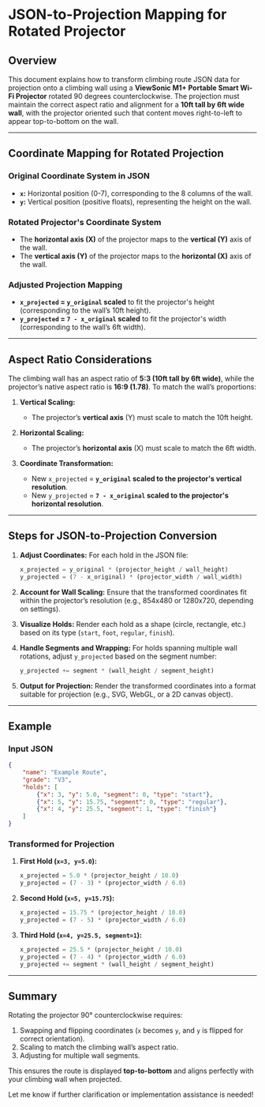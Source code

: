 # JSON-to-Projection Mapping for Rotated Projector

## Overview
This document explains how to transform climbing route JSON data for projection onto a climbing wall using a **ViewSonic M1+ Portable Smart Wi-Fi Projector** rotated 90 degrees counterclockwise. The projection must maintain the correct aspect ratio and alignment for a **10ft tall by 6ft wide wall**, with the projector oriented such that content moves right-to-left to appear top-to-bottom on the wall.

---

## Coordinate Mapping for Rotated Projection

### Original Coordinate System in JSON
- **`x`:** Horizontal position (0-7), corresponding to the 8 columns of the wall.
- **`y`:** Vertical position (positive floats), representing the height on the wall.

### Rotated Projector's Coordinate System
- The **horizontal axis (X)** of the projector maps to the **vertical (Y)** axis of the wall.
- The **vertical axis (Y)** of the projector maps to the **horizontal (X)** axis of the wall.

### Adjusted Projection Mapping
- **`x_projected` = `y_original` scaled** to fit the projector's height (corresponding to the wall’s 10ft height).
- **`y_projected` = `7 - x_original` scaled** to fit the projector's width (corresponding to the wall’s 6ft width).

---

## Aspect Ratio Considerations

The climbing wall has an aspect ratio of **5:3 (10ft tall by 6ft wide)**, while the projector’s native aspect ratio is **16:9 (1.78)**. To match the wall’s proportions:

1. **Vertical Scaling:**
   - The projector’s **vertical axis** (Y) must scale to match the 10ft height.

2. **Horizontal Scaling:**
   - The projector’s **horizontal axis** (X) must scale to match the 6ft width.

3. **Coordinate Transformation:**
   - New `x_projected` = **`y_original` scaled to the projector's vertical resolution**.
   - New `y_projected` = **`7 - x_original` scaled to the projector's horizontal resolution**.

---

## Steps for JSON-to-Projection Conversion

1. **Adjust Coordinates:**
   For each hold in the JSON file:
   ```python
   x_projected = y_original * (projector_height / wall_height)
   y_projected = (7 - x_original) * (projector_width / wall_width)
   ```

2. **Account for Wall Scaling:**
   Ensure that the transformed coordinates fit within the projector’s resolution (e.g., 854x480 or 1280x720, depending on settings).

3. **Visualize Holds:**
   Render each hold as a shape (circle, rectangle, etc.) based on its type (`start`, `foot`, `regular`, `finish`).

4. **Handle Segments and Wrapping:**
   For holds spanning multiple wall rotations, adjust `y_projected` based on the segment number:
   ```python
   y_projected += segment * (wall_height / segment_height)
   ```

5. **Output for Projection:**
   Render the transformed coordinates into a format suitable for projection (e.g., SVG, WebGL, or a 2D canvas object).

---

## Example

### Input JSON
```json
{
    "name": "Example Route",
    "grade": "V3",
    "holds": [
        {"x": 3, "y": 5.0, "segment": 0, "type": "start"},
        {"x": 5, "y": 15.75, "segment": 0, "type": "regular"},
        {"x": 4, "y": 25.5, "segment": 1, "type": "finish"}
    ]
}
```

### Transformed for Projection

1. **First Hold (`x=3, y=5.0`):**
   ```python
   x_projected = 5.0 * (projector_height / 10.0)
   y_projected = (7 - 3) * (projector_width / 6.0)
   ```

2. **Second Hold (`x=5, y=15.75`):**
   ```python
   x_projected = 15.75 * (projector_height / 10.0)
   y_projected = (7 - 5) * (projector_width / 6.0)
   ```

3. **Third Hold (`x=4, y=25.5, segment=1`):**
   ```python
   x_projected = 25.5 * (projector_height / 10.0)
   y_projected = (7 - 4) * (projector_width / 6.0)
   y_projected += segment * (wall_height / segment_height)
   ```

---

## Summary
Rotating the projector 90° counterclockwise requires:

1. Swapping and flipping coordinates (`x` becomes `y`, and `y` is flipped for correct orientation).
2. Scaling to match the climbing wall’s aspect ratio.
3. Adjusting for multiple wall segments.

This ensures the route is displayed **top-to-bottom** and aligns perfectly with your climbing wall when projected.

Let me know if further clarification or implementation assistance is needed!
